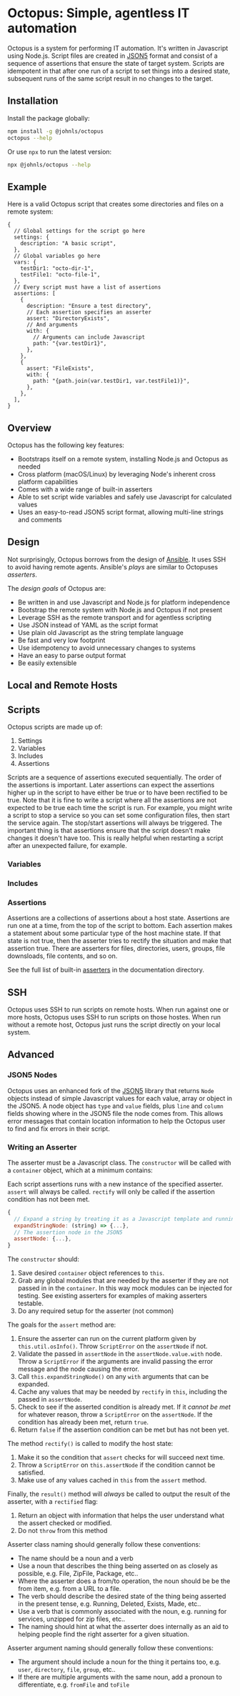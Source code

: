# Octopus: Simple, agentless IT automation

Octopus is a system for performing IT automation.  It's written in Javascript using Node.js.  Script files are created in [JSON5](https://json5.org/) format and consist of a sequence of assertions that ensure the state of target system.  Scripts are idempotent in that after one run of a script to set things into a desired state, subsequent runs of the same script result in no changes to the target.

## Installation

Install the package globally:

```sh
npm install -g @johnls/octopus
octopus --help
```

Or use `npx` to run the latest version:

```sh
npx @johnls/octopus --help
```

## Example

Here is a valid Octopus script that creates some directories and files on a remote system:

```json5
{
  // Global settings for the script go here
  settings: {
    description: "A basic script",
  },
  // Global variables go here
  vars: {
    testDir1: "octo-dir-1",
    testFile1: "octo-file-1",
  },
  // Every script must have a list of assertions
  assertions: [
    {
      description: "Ensure a test directory",
      // Each assertion specifies an asserter
      assert: "DirectoryExists",
      // And arguments
      with: {
        // Arguments can include Javascript
        path: "{var.testDir1}",
      },
    },
    {
      assert: "FileExists",
      with: {
        path: "{path.join(var.testDir1, var.testFile1)}",
      },
    },
  ],
}
```

## Overview

Octopus has the following key features:

- Bootstraps itself on a remote system, installing Node.js and Octopus as needed
- Cross platform (macOS/Linux) by leveraging Node's inherent cross platform capabilities
- Comes with a wide range of built-in asserters
- Able to set script wide variables and safely use Javascript for calculated values
- Uses an easy-to-read JSON5 script format, allowing multi-line strings and comments

## Design

Not surprisingly, Octopus borrows from the design of [Ansible](https://www.ansible.com/). It uses SSH to avoid having remote agents. Ansible's *plays* are similar to Octopuses *asserters*.

The *design goals* of Octopus are:

- Be written in and use Javascript and Node.js for platform independence
- Bootstrap the remote system with Node.js and Octopus if not present
- Leverage SSH as the remote transport and for agentless scripting
- Use JSON instead of YAML as the script format
- Use plain old Javascript as the string template language
- Be fast and very low footprint
- Use idempotency to avoid unnecessary changes to systems
- Have an easy to parse output format
- Be easily extensible

## Local and Remote Hosts

## Scripts

Octopus scripts are made up of:

1. Settings
2. Variables
3. Includes
4. Assertions

Scripts are a sequence of assertions executed sequentially. The order of the assertions is important. Later assertions can expect the assertions higher up in the script to have either be true or to have been rectified to be true.  Note that it is fine to write a script where all the assertions are not expected to be true each time the script is run.  For example, you might write a script to stop a service so you can set some configuration files, then start the service again.  The stop/start assertions will always be triggered.  The important thing is that assertions ensure that the script doesn't make changes it doesn't have too.  This is really helpful when restarting a script after an unexpected failure, for example.

### Variables

### Includes

### Assertions

Assertions are a collections of assertions about a host state.  Assertions are run one at a time, from the top of the script to bottom.  Each assertion makes a statement about some particular type of the host machine state.  If that state is not true, then the asserter tries to rectify the situation and make that assertion true.  There are asserters for files, directories, users, groups, file downsloads, file contents, and so on.

See the full list of built-in [asserters](doc/Asserters.md) in the documentation directory.

## SSH

Octopus uses SSH to run scripts on remote hosts. When run against one or more hosts, Octopus uses SSH to run scripts on those hostes. When run without a remote host, Octopus just runs the script directly on your local system.

## Advanced

### JSON5 Nodes

Octopus uses an enhanced fork of the [JSON5](https://www.npmjs.com/package/@johnls/json5) library that returns `Node` objects instead of simple Javascript values for each value, array or object in the JSON5. A node object has `type` and `value` fields, plus `line` and `column` fields showing where in the JSON5 file the node comes from.  This allows error messages that contain location information to help the Octopus user to find and fix errors in their script.

### Writing an Asserter

The asserter must be a Javascript class.  The `constructor` will be called with a `container` object, which at a minimum contains:

Each script assertions runs with a new instance of the specified asserter. `assert` will always be called. `rectify` will only be called if the assertion condition has not been met.

```js
{
  // Expand a string by treating it as a Javascript template and running it in a VM
  expandStringNode: (string) => {...},
  // The assertion node in the JSON5
  assertNode: {...},
}
```

The `constructor` should:

1. Save desired `container` object references to `this`.
2. Grab any global modules that are needed by the asserter if they are not passed in in the `container`.  In this way mock modules can be injected for testing. See existing asserters for examples of making asserters testable.
3. Do any required setup for the asserter (not common)

The goals for the `assert` method are:

1. Ensure the asserter can run on the current platform given by `this.util.osInfo()`. Throw `ScriptError` on the `assertNode` if not.
2. Validate the passed in `assertNode` in the `assertNode.value.with` node.  Throw a `ScriptError` if the arguments are invalid passing the error message and the node causing the error.
3. Call `this.expandStringNode()` on any `with` arguments that can be expanded.
4. Cache any values that may be needed by `rectify` in `this`, including the passed in `assertNode`.
5. Check to see if the asserted condition is already met. If it *cannot be met* for whatever reason, throw a `ScriptError` on the `assertNode`.  If the condition has already been met, return `true`.
6. Return `false` if the assertion condition can be met but has not been yet.

The method `rectify()` is called to modify the host state:

1. Make it so the condition that `assert` checks for will succeed next time.
2. Throw a `ScriptError` on `this.assertNode` if the condition cannot be satisfied.
3. Make use of any values cached in `this` from the `assert` method.

Finally, the `result()` method will *always* be called to output the result of the asserter, with a `rectified` flag:

1. Return an object with information that helps the user understand what the assert checked or modified.
2. Do not `throw` from this method

Asserter class naming should generally follow these conventions:

- The name should be a noun and a verb
- Use a noun that describes the thing being asserted on as closely as possible, e.g. File, ZipFile, Package, etc..
- Where the asserter does a from/to operation, the noun should be be the from item, e.g. from a URL to a file.
- The verb should describe the desired state of the thing being asserted in the present tense, e.g. Running, Deleted, Exists, Made, etc..
- Use a verb that is commonly associated with the noun, e.g. running for services, unzipped for zip files, etc..
- The naming should hint at what the asserter does internally as an aid to helping people find the right asserter for a given situation.

Asserter argument naming should generally follow these conventions:

- The argument should include a noun for the thing it pertains too, e.g. `user`, `directory`, `file`, `group`, etc..
- If there are multiple arguments with the same noun, add a pronoun to differentiate, e.g. `fromFile` and `toFile`
